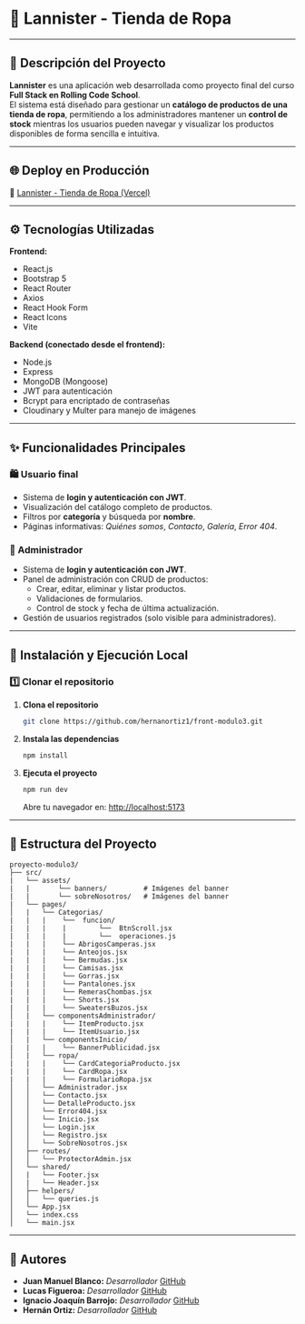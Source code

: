 # 👕 Lannister - Tienda de Ropa
---

## 🧾 Descripción del Proyecto

**Lannister** es una aplicación web desarrollada como proyecto final del curso **Full Stack en Rolling Code School**.  
El sistema está diseñado para gestionar un **catálogo de productos de una tienda de ropa**, permitiendo a los administradores mantener un **control de stock** mientras los usuarios pueden navegar y visualizar los productos disponibles de forma sencilla e intuitiva.

---

## 🌐 Deploy en Producción

🔗 [Lannister - Tienda de Ropa (Vercel)](https://proyecto-modulo3.vercel.app/)

---
## ⚙️ Tecnologías Utilizadas

**Frontend:**
- React.js
- Bootstrap 5
- React Router
- Axios
- React Hook Form
- React Icons
- Vite

**Backend (conectado desde el frontend):**
- Node.js
- Express
- MongoDB (Mongoose)
- JWT para autenticación
- Bcrypt para encriptado de contraseñas
- Cloudinary y Multer para manejo de imágenes

---

## ✨ Funcionalidades Principales

### 🛍️ Usuario final
- Sistema de **login y autenticación con JWT**.
- Visualización del catálogo completo de productos.  
- Filtros por **categoría** y búsqueda por **nombre**.  
- Páginas informativas: *Quiénes somos*, *Contacto*, *Galería*, *Error 404*.

### 🔐 Administrador
- Sistema de **login y autenticación con JWT**.  
- Panel de administración con CRUD de productos:
  - Crear, editar, eliminar y listar productos.
  - Validaciones de formularios.
  - Control de stock y fecha de última actualización.  
- Gestión de usuarios registrados (solo visible para administradores).


---

## 🚀 Instalación y Ejecución Local

### 1️⃣ Clonar el repositorio
1. **Clona el repositorio**  
   ```bash
   git clone https://github.com/hernanortiz1/front-modulo3.git
   ```

2. **Instala las dependencias**  
   ```bash
   npm install
   ```

3. **Ejecuta el proyecto**  
   ```bash
   npm run dev
   ```
   Abre tu navegador en: [http://localhost:5173](http://localhost:5173)  

---
## **📂 Estructura del Proyecto**  
```
proyecto-modulo3/
├── src/
|   └── assets/
|   |       └── banners/         # Imágenes del banner
|   |       └── sobreNosotros/   # Imágenes del banner
|   └── pages/
│   |   └── Categorias/
|   |   |    └──  funcion/
|   |   |    |        └──  BtnScroll.jsx
|   |   |    |        └──  operaciones.js
|   |   |    └── AbrigosCamperas.jsx
|   |   |    └── Anteojos.jsx
|   |   |    └── Bermudas.jsx
|   |   |    └── Camisas.jsx
|   |   |    └── Gorras.jsx
|   |   |    └── Pantalones.jsx
|   |   |    └── RemerasChombas.jsx
|   |   |    └── Shorts.jsx
|   |   |    └── SweatersBuzos.jsx
│   |   └── componentsAdministrador/
|   |   |    └── ItemProducto.jsx
|   |   |    └── ItemUsuario.jsx
│   |   └── componentsInicio/
|   |   |    └── BannerPublicidad.jsx
│   |   └── ropa/
|   |   |    └── CardCategoriaProducto.jsx
|   |   |    └── CardRopa.jsx
|   |   |    └── FormularioRopa.jsx
│   │   └── Administrador.jsx
│   │   └── Contacto.jsx
│   │   └── DetalleProducto.jsx
│   │   └── Error404.jsx
│   │   └── Inicio.jsx
│   │   └── Login.jsx
│   │   └── Registro.jsx
│   │   └── SobreNosotros.jsx
│   ├── routes/
│   │   └── ProtectorAdmin.jsx
│   └── shared/
│   |   └── Footer.jsx
│   |   └── Header.jsx
│   ├── helpers/
│   │   └── queries.js
│   └── App.jsx
│   └── index.css
│   └── main.jsx
```

---
## 👤 Autores


- **Juan Manuel Blanco:** *Desarrollador*
  [GitHub](https://github.com/juanchiblanco)
- **Lucas Figueroa:** *Desarrollador*
  [GitHub](https://github.com/Lucaspozziok64)
- **Ignacio Joaquín Barrojo:** *Desarrollador*
  [GitHub](https://github.com/TucuNacho)
- **Hernán Ortiz:** *Desarrollador*
 [GitHub](https://github.com/hernanortiz1)



